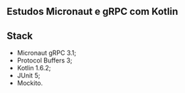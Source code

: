 ## Estudos Micronaut e gRPC com Kotlin


## Stack
- Micronaut gRPC 3.1;
- Protocol Buffers 3;
- Kotlin 1.6.2;
- JUnit 5;
- Mockito.